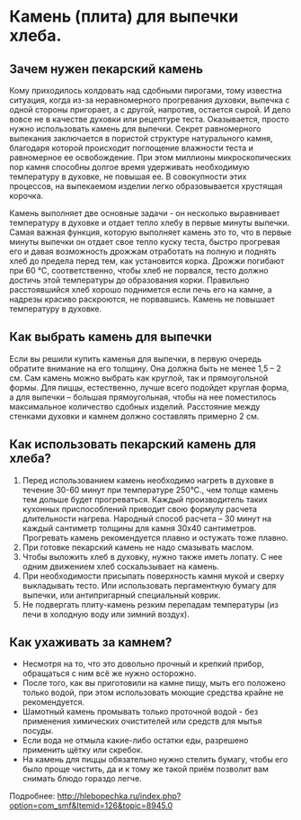 # Камень (плита) для выпечки хлеба.
## Зачем нужен пекарский камень
Кому приходилось колдовать над сдобными пирогами, тому известна ситуация, когда из-за неравномерного прогревания духовки, выпечка с одной стороны пригорает, а с другой, напротив, остается сырой. И дело вовсе не в качестве духовки или рецептуре теста. Оказывается, просто нужно использовать камень для выпечки. Секрет равномерного выпекания заключается в пористой структуре натурального камня, благодаря которой происходит поглощение влажности теста и равномерное ее освобождение. При этом миллионы микроскопических пор камня способны долгое время удерживать необходимую температуру в духовке, не повышая ее. В совокупности этих процессов, на выпекаемом изделии легко образовывается хрустящая корочка.

Камень выполняет две основные задачи - он несколько выравнивает температуру в духовке и отдает тепло хлебу в первые минуты выпечки. Самая важная функция, которую выполняет камень это то, что в первые минуты выпечки он отдает свое тепло куску теста, быстро прогревая его и давая возможность дрожжам отработать на полную и поднять хлеб до предела перед тем, как установится корка. Дрожжи погибают при 60 °С, соответственно, чтобы хлеб не порвался, тесто должно достичь этой температуры до образования корки. Правильно расстоявшийся хлеб хорошо поднимется если печь его на камне, а надрезы красиво раскроются, не порвавшись. Камень не повышает температуру в духовке.

## Как выбрать камень для выпечки
Если вы решили купить каменья для выпечки, в первую очередь обратите внимание на его толщину. Она должна быть не менее 1,5 – 2 см. Сам камень можно выбрать как круглой, так и прямоугольной формы. Для пиццы, естественно, лучше всего подойдет круглая форма, а для выпечки – большая прямоугольная, чтобы на нее поместилось максимальное количество сдобных изделий. Расстояние между стенками духовки и камнем должно составлять примерно 2 см.

## Как использовать пекарский камень для хлеба?
1. Перед использованием камень необходимо нагреть в духовке в течение 30-60 минут при температуре 250°С., чем толще камень тем дольше будет прогреваться.  Каждый производитель таких кухонных приспособлений приводит свою формулу расчета длительности нагрева. Народный способ расчета – 30 минут на каждый сантиметр толщины для камня 30х40 сантиметров. Прогревать камень рекомендуется плавно и остужать тоже плавно.
2. При готовке пекарский камень не надо смазывать маслом.
3. Чтобы выложить хлеб в духовку, нужно также иметь лопату. С нее одним движением хлеб соскальзывает на камень.
4. При необходимости присыпать поверхность камня мукой и сверху выкладывать тесто. Или использовать пергаментную бумагу для выпечки, или антипригарный специальный коврик.
5. Не подвергать плиту-камень резким перепадам температуры (из печи в холодную воду или зимний воздух).

## Как ухаживать за камнем?
- Несмотря на то, что это довольно прочный и крепкий прибор, обращаться с ним всё же нужно осторожно.
- После того, как вы приготовили на камне пищу, мыть его положено только водой, при этом использовать моющие средства крайне не рекомендуется.
- Шамотный камень промывать только проточной водой - без применения химических очистителей или средств для мытья посуды.
- Если вода не отмыла какие-либо остатки еды, разрешено применить щётку или скребок.
- На камень для пиццы обязательно нужно стелить бумагу, чтобы его было проще чистить, да и к тому же такой приём позволит вам снимать блюдо гораздо легче.

Подробнее: http://hlebopechka.ru/index.php?option=com_smf&Itemid=126&topic=8945.0
